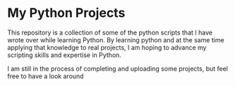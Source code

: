 # My Python Projects

This repository is a collection of some of the python scripts that I have wrote over while learning Python. By learning python and at the same time applying that knowledge to real projects, I am hoping to advance my scripting skills and expertise in Python.

I am still in the process of completing and uploading some projects, but feel free to have a look around  
